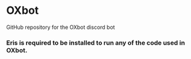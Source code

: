 # OXbot
GitHub repository for the OXbot discord bot

### Eris is required to be installed to run any of the code used in OXbot.
